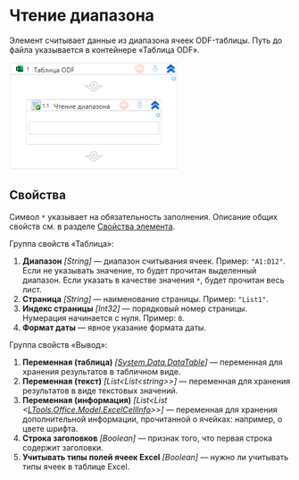 # Чтение диапазона

Элемент считывает данные из диапазона ячеек ODF-таблицы. Путь до файла указывается в контейнере «Таблица ODF».

![Элемент «Чтение диапазона»](<../../../../.gitbook/assets1/windows_items/odf-read-range.png>)


## Свойства

Символ `*` указывает на обязательность заполнения. Описание общих свойств см. в разделе [Свойства элемента](https://docs.primo-rpa.ru/primo-rpa/primo-studio/process/elements#svoistva-elementa).

Группа свойств «Таблица»:

1. **Диапазон** *[String]* — диапазон считывания ячеек. Пример: `"A1:D12"`. Если не указывать значение, то будет прочитан выделенный диапазон. Если указать в качестве значения `*`, будет прочитан весь лист.
1. **Страница** *[String]* — наименование страницы. Пример: `"List1"`.
1. **Индекс страницы** *[Int32]* — порядковый номер страницы. Нумерация начинается с нуля. Пример: `0`.
1. **Формат даты** — явное указание формата даты. 

Группа свойств «Вывод»:

1. **Переменная (таблица)** *[[System.Data.DataTable](https://learn.microsoft.com/ru-ru/dotnet/api/system.data.datatable?view=net-5.0)]* — переменная для хранения результатов в табличном виде.
1. **Переменная (текст)** *[List\<List\<string>>]* — переменная для хранения результатов в виде текстовых значений.
1. **Переменная (информация)** *[List\<List \<[LTools.Office.Model.ExcelCellInfo](https://docs.primo-rpa.ru/primo-rpa/g_elements/osnovnye-elementy/prilozhenie-excel/datatypes/excelcellinfo)>>]* — переменная для хранения дополнительной информации, прочитанной о ячейках: например, о цвете шрифта.
1. **Строка заголовков** *[Boolean]* — признак того, что первая строка содержит заголовки.
1. **Учитывать типы полей ячеек Excel** *[Boolean]* — нужно ли учитывать типы ячеек в таблице Excel.
